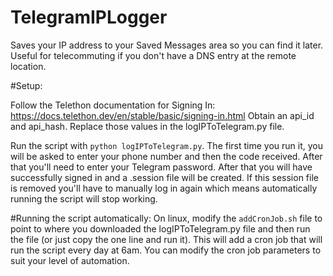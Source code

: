 # TelegramIPLogger
Saves your IP address to your Saved Messages area so you can find it later.  Useful for telecommuting if you don't have a DNS entry at the remote location.


#Setup:

Follow the Telethon documentation for Signing In: https://docs.telethon.dev/en/stable/basic/signing-in.html
Obtain an api_id and api_hash.  Replace those values in the logIPToTelegram.py file.

Run the script with `python logIPToTelegram.py`.  The first time you run it, you will be asked to enter your phone number and then the code received.  After that you'll need to enter your Telegram password.  After that you will have successfully signed in and a .session file will be created.  If this session file is removed you'll have to manually log in again which means automatically running the script will stop working.

#Running the script automatically:
On linux, modify the `addCronJob.sh` file to point to where you downloaded the logIPToTelegram.py file and then run the file (or just copy the one line and run it).  This will add a cron job that will run the script every day at 6am.  You can modify the cron job parameters to suit your level of automation.

